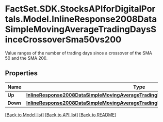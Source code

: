 # FactSet.SDK.StocksAPIforDigitalPortals.Model.InlineResponse2008DataSimpleMovingAverageTradingDaysSinceCrossoverSma50vs200
Value ranges of the number of trading days since a crossover of the SMA 50 and the SMA 200.

## Properties

Name | Type | Description | Notes
------------ | ------------- | ------------- | -------------
**Up** | [**InlineResponse2008DataSimpleMovingAverageTradingDaysSinceCrossoverSma50vs200Up**](InlineResponse2008DataSimpleMovingAverageTradingDaysSinceCrossoverSma50vs200Up.md) |  | [optional] 
**Down** | [**InlineResponse2008DataSimpleMovingAverageTradingDaysSinceCrossoverSma50vs200Down**](InlineResponse2008DataSimpleMovingAverageTradingDaysSinceCrossoverSma50vs200Down.md) |  | [optional] 

[[Back to Model list]](../README.md#documentation-for-models) [[Back to API list]](../README.md#documentation-for-api-endpoints) [[Back to README]](../README.md)

